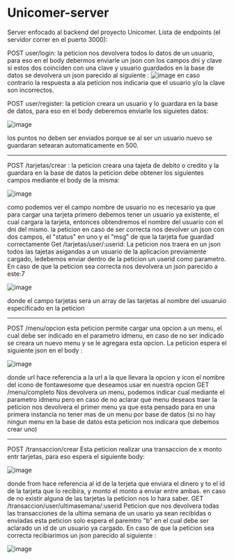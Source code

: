 # Unicomer-server
Server enfocado al backend del proyecto Unicomer.
Lista de endpoints (el servidor correr en el puerto 3000): 

POST user/login: la peticion nos devolvera todos lo datos de un usuario, para eso en el body debermos enviarle un json con los campos dni y clave si estos dos coinciden con una clave y usuario guardados en la base de datos se devolvera un json parecido al siguiente :
![image](https://user-images.githubusercontent.com/80925718/216147409-b6ce0ac7-1ff2-4885-ac76-63c759f54c05.png)
en caso contrario la respuesta a ala peticion nos indicaria que el usuario y/o la clave son incorrectos.

POST user/register: la peticion creara un usuario y lo guardara en la base de datos, para eso en el body deberemos enviarle los siguietes datos: 

![image](https://user-images.githubusercontent.com/80925718/216147828-e8e373bb-2440-4534-ba99-afb2bab90c8c.png)

los puntos no deben ser enviados porque se al ser un usuario nuevo se guardaran setearan automaticamente en 500.

------------------------------------------------------------------
POST /tarjetas/crear : la peticion creara una tajeta de debito o credito y la guardara en la base de datos la peticion debe obtener los siguientes campos mediante el body de la misma:

![image](https://user-images.githubusercontent.com/80925718/216145000-6f1a0381-6652-405a-aae9-203f306e7c6e.png)

como podemos ver el campo nombre de usuario no es necesario ya que para cargar una tarjeta primero debemos tener un usuario ya existente, el cual cargara la tarjeta, entonces obtendremos el nombre del usuario con el dni del mismo.
la peticion en caso de ser correcta nos devolver un json con dos campos, el "status" en uno y el "msg" de que la tarjeta fue guardad correctamente
Get /tarjetas/user/:userid: La peticion nos traera en un json todos las tajetas asigandas a un usuario de la aplicacion previamente cargado, ledebemos enviar dentro de la peticion un userid como parametro. 
En caso de que la peticion sea correcta nos devolvera un json parecido a este:7

![image](https://user-images.githubusercontent.com/80925718/216146467-e48f1c0e-5ba0-4da7-810d-03a6cb1b1d65.png)

 donde el campo tarjetas sera un array de las tarjetas al nombre del usuaruio especificado en la peticion 
 
 ------------------------------------------------------------------------
 POST /menu/opcion 
  esta peticion permite cargar una opcion a un menu, el cual debe ser indicado en el parametro idmenu, en caso de no ser indicado se creara un nuevo menu y se le agregara esta opcion. La peticion espera el siguiente json en el body : 
  
![image](https://user-images.githubusercontent.com/80925718/216151685-80b46ac9-985a-47dd-be87-080420d47e03.png)

donde url hace referencia a la url a la que llevara la opcion y icon el nombre del icono de fontawesome que deseamos usar en nuestra opcion 
 GET /menu/completo
 Nos devolvera un menu, podemos indicar cual mediante el parametro idmenu pero en caso de no aclarar que menu deseaos traer la peticion nos devolvera el primer menu ya que esta pensado para en una primera instancia no tener mas de un menu por base de datos (si no hay ningun menu en la base de datos esta peticion nos indicara que debemos crear uno)
 
----------------------------------------------------------------
POST /transaccion/crear 
Esta peticion realizar una transaccion de x monto entr tarjetas, para eso espera el siguiente body: 

![image](https://user-images.githubusercontent.com/80925718/216152360-1a1420ff-4c19-4449-a4f2-d916ef034706.png)

donde from hace referencia al id de la terjeta que enviara el dinero y to el id de la tarjeta que lo recibira, y monto el monto a enviar entre ambas.
en caso de no existir alguna de las tarjetas la peticion nos lo hara saber. 
GET /transaccion/user/ultimasemana/:userid
Peticion que nos devolvera todas las transacciones de la ultima semana de un usario ya sean recibidas o enviadas esta peticion solo espera el paremtro "b" en el cual debe ser aclarado un id de un usuario ya cargado. En caso de que la peticion sea correcta recibiarimos un json parecido al siguiente : 

![image](https://user-images.githubusercontent.com/80925718/216153206-43063b2f-b392-47b9-9262-ac3190579590.png)
